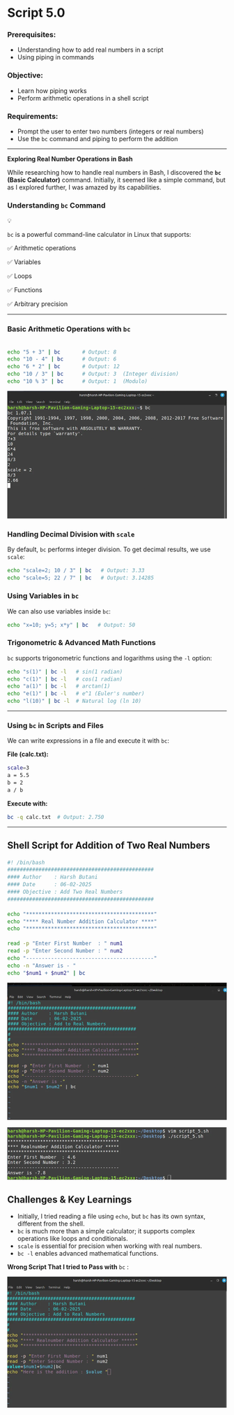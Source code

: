 # Script 5.0

### **Prerequisites:**

- Understanding how to add real numbers in a script
- Using piping in commands

### **Objective:**

- Learn how piping works
- Perform arithmetic operations in a shell script

### **Requirements:**

- Prompt the user to enter two numbers (integers or real numbers)
- Use the `bc` command and piping to perform the addition

---

**Exploring Real Number Operations in Bash**

While researching how to handle real numbers in Bash, I discovered the **`bc` (Basic Calculator)** command. Initially, it seemed like a simple command, but as I explored further, I was amazed by its capabilities.

### **Understanding `bc` Command**

<aside>
💡

`bc` is a powerful command-line calculator in Linux that supports:

</aside>

✅ Arithmetic operations

✅ Variables

✅ Loops

✅ Functions

✅ Arbitrary precision

---

### **Basic Arithmetic Operations with `bc`**

```bash

echo "5 + 3" | bc       # Output: 8
echo "10 - 4" | bc      # Output: 6
echo "6 * 2" | bc       # Output: 12
echo "10 / 3" | bc      # Output: 3  (Integer division)
echo "10 % 3" | bc      # Output: 1  (Modulo)

```

![image.png](images/Image_5.1.png)

### **Handling Decimal Division with `scale`**

By default, `bc` performs integer division. To get decimal results, we use `scale`:

```bash
echo "scale=2; 10 / 3" | bc   # Output: 3.33
echo "scale=5; 22 / 7" | bc   # Output: 3.14285
```

### **Using Variables in `bc`**

We can also use variables inside `bc`:

```bash
echo "x=10; y=5; x*y" | bc   # Output: 50

```

### **Trigonometric & Advanced Math Functions**

`bc` supports trigonometric functions and logarithms using the `-l` option:

```bash
echo "s(1)" | bc -l   # sin(1 radian)
echo "c(1)" | bc -l   # cos(1 radian)
echo "a(1)" | bc -l   # arctan(1)
echo "e(1)" | bc -l   # e^1 (Euler's number)
echo "l(10)" | bc -l  # Natural log (ln 10)
```

---

### **Using `bc` in Scripts and Files**

We can write expressions in a file and execute it with `bc`:

**File (calc.txt):**

```bash
scale=3
a = 5.5
b = 2
a / b
```

**Execute with:**

```bash
bc -q calc.txt  # Output: 2.750
```

---

## **Shell Script for Addition of Two Real Numbers**

```bash
#! /bin/bash
###############################################
#### Author    : Harsh Butani
#### Date      : 06-02-2025
#### Objective : Add Two Real Numbers
###############################################

echo "*****************************************"
echo "**** Real Number Addition Calculator ****"
echo "*****************************************"

read -p "Enter First Number  : " num1
read -p "Enter Second Number : " num2
echo "-----------------------------------------"
echo -n "Answer is - "
echo "$num1 + $num2" | bc

```

![image.png](images/Image_5.2.png)

![image.png](images/Image_5.3.png)

## **Challenges & Key Learnings**

- Initially, I tried reading a file using `echo`, but `bc` has its own syntax, different from the shell.
- `bc` is much more than a simple calculator; it supports complex operations like loops and conditionals.
- `scale` is essential for precision when working with real numbers.
- `bc -l` enables advanced mathematical functions.

**Wrong Script That I tried to Pass with** `bc` :

![image.png](images/Image_5.4.png)
